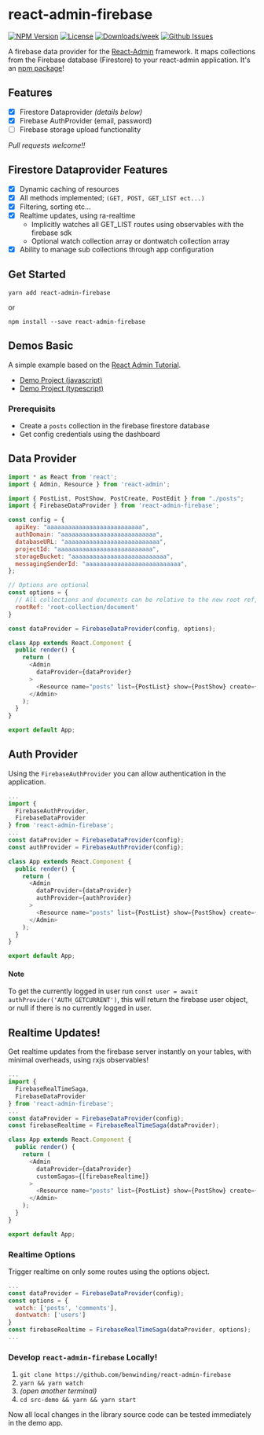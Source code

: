 # react-admin-firebase

<!-- [START badges] -->
[![NPM Version](https://img.shields.io/npm/v/react-admin-firebase.svg)](https://www.npmjs.com/package/react-admin-firebase) 
[![License](https://img.shields.io/npm/l/react-admin-firebase.svg)](https://github.com/benwinding/react-admin-firebase/blob/master/LICENSE) 
[![Downloads/week](https://img.shields.io/npm/dm/react-admin-firebase.svg)](https://www.npmjs.com/package/react-admin-firebase) 
[![Github Issues](https://img.shields.io/github/issues/benwinding/react-admin-firebase.svg)](https://github.com/benwinding/react-admin-firebase)
<!-- [END badges] -->

A firebase data provider for the [React-Admin](https://github.com/marmelab/react-admin) framework. It maps collections from the Firebase database (Firestore) to your react-admin application. It's an [npm package](https://www.npmjs.com/package/react-admin-firebase)!

## Features
- [x] Firestore Dataprovider _(details below)_
- [x] Firebase AuthProvider (email, password)
- [ ] Firebase storage upload functionality

_Pull requests welcome!!_

## Firestore Dataprovider Features
- [x] Dynamic caching of resources
- [x] All methods implemented; `(GET, POST, GET_LIST ect...)`
- [x] Filtering, sorting etc...
- [x] Realtime updates, using ra-realtime
    - Implicitly watches all GET_LIST routes using observables with the firebase sdk
    - Optional watch collection array or dontwatch collection array
- [x] Ability to manage sub collections through app configuration

## Get Started
`yarn add react-admin-firebase` 

or

`npm install --save react-admin-firebase`

## Demos Basic
A simple example based on the [React Admin Tutorial](https://marmelab.com/react-admin/Tutorial.html).

- [Demo Project (javascript)](https://github.com/benwinding/demo-react-admin-firebase)
- [Demo Project (typescript)](https://github.com/benwinding/react-admin-firebase-demo-typescript)

### Prerequisits
- Create a `posts` collection in the firebase firestore database
- Get config credentials using the dashboard

## Data Provider

``` javascript
import * as React from 'react';
import { Admin, Resource } from 'react-admin';

import { PostList, PostShow, PostCreate, PostEdit } from "./posts";
import { FirebaseDataProvider } from 'react-admin-firebase';

const config = {
  apiKey: "aaaaaaaaaaaaaaaaaaaaaaaaaaa",
  authDomain: "aaaaaaaaaaaaaaaaaaaaaaaaaaa",
  databaseURL: "aaaaaaaaaaaaaaaaaaaaaaaaaaa",
  projectId: "aaaaaaaaaaaaaaaaaaaaaaaaaaa",
  storageBucket: "aaaaaaaaaaaaaaaaaaaaaaaaaaa",
  messagingSenderId: "aaaaaaaaaaaaaaaaaaaaaaaaaaa",
};

// Options are optional
const options = {
  // All collections and documents can be relative to the new root ref, rather than the firestore root
  rootRef: 'root-collection/document'
}

const dataProvider = FirebaseDataProvider(config, options);

class App extends React.Component {
  public render() {
    return (
      <Admin 
        dataProvider={dataProvider} 
      >
        <Resource name="posts" list={PostList} show={PostShow} create={PostCreate} edit={PostEdit}/>
      </Admin>
    );
  }
}

export default App;
```
## Auth Provider
Using the `FirebaseAuthProvider` you can allow authentication in the application.

``` javascript
...
import {
  FirebaseAuthProvider,
  FirebaseDataProvider
} from 'react-admin-firebase';
...
const dataProvider = FirebaseDataProvider(config);
const authProvider = FirebaseAuthProvider(config);

class App extends React.Component {
  public render() {
    return (
      <Admin 
        dataProvider={dataProvider}
        authProvider={authProvider}
      >
        <Resource name="posts" list={PostList} show={PostShow} create={PostCreate} edit={PostEdit}/>
      </Admin>
    );
  }
}

export default App;
```
#### Note
To get the currently logged in user run `const user = await authProvider('AUTH_GETCURRENT')`, this will return the firebase user object, or null if there is no currently logged in user.

## Realtime Updates!
Get realtime updates from the firebase server instantly on your tables, with minimal overheads, using rxjs observables!

``` javascript
...
import {
  FirebaseRealTimeSaga,
  FirebaseDataProvider
} from 'react-admin-firebase';
...
const dataProvider = FirebaseDataProvider(config);
const firebaseRealtime = FirebaseRealTimeSaga(dataProvider);

class App extends React.Component {
  public render() {
    return (
      <Admin 
        dataProvider={dataProvider} 
        customSagas={[firebaseRealtime]}
      >
        <Resource name="posts" list={PostList} show={PostShow} create={PostCreate} edit={PostEdit}/>
      </Admin>
    );
  }
}

export default App;
```

### Realtime Options
Trigger realtime on only some routes using the options object.

``` javascript
...
const dataProvider = FirebaseDataProvider(config);
const options = {
  watch: ['posts', 'comments'],
  dontwatch: ['users']
}
const firebaseRealtime = FirebaseRealTimeSaga(dataProvider, options);
...
```

### Develop `react-admin-firebase` Locally!

1. `git clone https://github.com/benwinding/react-admin-firebase`
2. `yarn && yarn watch`
3. _(open another terminal)_ 
4. `cd src-demo && yarn && yarn start`

Now all local changes in the library source code can be tested immediately in the demo app.
